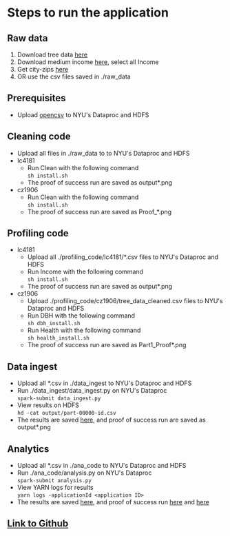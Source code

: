 # Steps to run the application

## Raw data
1. Download tree data [here](https://data.cityofnewyork.us/Environment/2015-Street-Tree-Census-Tree-Data/pi5s-9p35)
2. Download medium income [here](https://data.cccnewyork.org/data/download#0,8/66), select all Income
3. Get city-zips [here](./data_ingest/city_zips.csv)
4. OR use the csv files saved in ./raw_data

## Prerequisites
- Upload [opencsv](./opencsv-5.7.1.jar) to NYU's Dataproc and HDFS

## Cleaning code
- Upload all files in ./raw_data to to NYU's Dataproc and HDFS
- lc4181 <br>
    - Run Clean with the following command <br>
    ```sh install.sh```
    - The proof of success run are saved as output*.png
- cz1906 <br>
    - Run Clean with the following command <br>
    ```sh install.sh```
    - The proof of success run are saved as Proof_*.png

## Profiling code
- lc4181 <br>
    - Upload all ./profiling_code/lc4181/*.csv files to NYU's Dataproc and HDFS
    - Run Income with the following command <br>
    ```sh install.sh```
    - The proof of success run are saved as output*.png
- cz1906 <br>
    - Upload ./profiling_code/cz1906/tree_data_cleaned.csv files to NYU's Dataproc and HDFS
    - Run DBH with the following command <br>
    ```sh dbh_install.sh```
    - Run Health with the following command <br>
    ```sh health_install.sh```
    - The proof of success run are saved as Part1_Proof*.png

## Data ingest
- Upload all *.csv in ./data_ingest to NYU's Dataproc and HDFS
- Run ./data_ingest/data_ingest.py on NYU's Dataproc <br>
```spark-submit data_ingest.py```
- View results on HDFS <br>
```hd -cat output/part-00000-id.csv```
- The results are saved [here](./data_ingest/result.csv), and proof of success run are saved as output*.png

## Analytics
- Upload all *.csv in ./ana_code to NYU's Dataproc and HDFS
- Run ./ana_code/analysis.py on NYU's Dataproc <br>
```spark-submit analysis.py```
- View YARN logs for results <br>
```yarn logs -applicationId <application ID>```
- The results are saved [here](./ana_code/result.txt), and proof of success run [here](./ana_code/output1.png) and [here](./ana_code/output2.png)

## [Link to Github](https://github.com/charliecai00/Tree-Versus-Income)